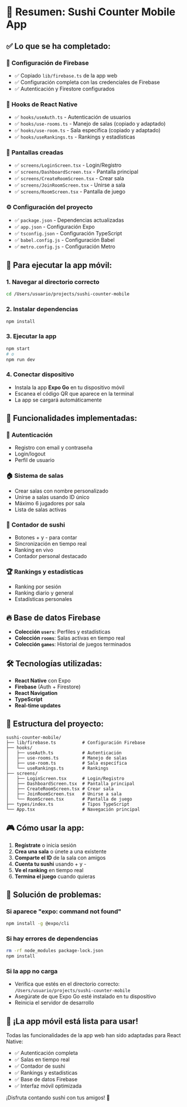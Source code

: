 # 🍣 Resumen: Sushi Counter Mobile App

## ✅ Lo que se ha completado:

### 🔧 **Configuración de Firebase**
- ✅ Copiado `lib/firebase.ts` de la app web
- ✅ Configuración completa con las credenciales de Firebase
- ✅ Autenticación y Firestore configurados

### 🎣 **Hooks de React Native**
- ✅ `hooks/useAuth.ts` - Autenticación de usuarios
- ✅ `hooks/use-rooms.ts` - Manejo de salas (copiado y adaptado)
- ✅ `hooks/use-room.ts` - Sala específica (copiado y adaptado)
- ✅ `hooks/useRankings.ts` - Rankings y estadísticas

### 📱 **Pantallas creadas**
- ✅ `screens/LoginScreen.tsx` - Login/Registro
- ✅ `screens/DashboardScreen.tsx` - Pantalla principal
- ✅ `screens/CreateRoomScreen.tsx` - Crear sala
- ✅ `screens/JoinRoomScreen.tsx` - Unirse a sala
- ✅ `screens/RoomScreen.tsx` - Pantalla de juego

### ⚙️ **Configuración del proyecto**
- ✅ `package.json` - Dependencias actualizadas
- ✅ `app.json` - Configuración Expo
- ✅ `tsconfig.json` - Configuración TypeScript
- ✅ `babel.config.js` - Configuración Babel
- ✅ `metro.config.js` - Configuración Metro

## 🚀 **Para ejecutar la app móvil:**

### 1. **Navegar al directorio correcto**
```bash
cd /Users/usuario/projects/sushi-counter-mobile
```

### 2. **Instalar dependencias**
```bash
npm install
```

### 3. **Ejecutar la app**
```bash
npm start
# o
npm run dev
```

### 4. **Conectar dispositivo**
- Instala la app **Expo Go** en tu dispositivo móvil
- Escanea el código QR que aparece en la terminal
- La app se cargará automáticamente

## 📱 **Funcionalidades implementadas:**

### 🔐 **Autenticación**
- Registro con email y contraseña
- Login/logout
- Perfil de usuario

### 🏠 **Sistema de salas**
- Crear salas con nombre personalizado
- Unirse a salas usando ID único
- Máximo 6 jugadores por sala
- Lista de salas activas

### 🍣 **Contador de sushi**
- Botones + y - para contar
- Sincronización en tiempo real
- Ranking en vivo
- Contador personal destacado

### 🏆 **Rankings y estadísticas**
- Ranking por sesión
- Ranking diario y general
- Estadísticas personales

## 🔥 **Base de datos Firebase**
- **Colección `users`**: Perfiles y estadísticas
- **Colección `rooms`**: Salas activas en tiempo real
- **Colección `games`**: Historial de juegos terminados

## 🛠️ **Tecnologías utilizadas:**
- **React Native** con Expo
- **Firebase** (Auth + Firestore)
- **React Navigation**
- **TypeScript**
- **Real-time updates**

## 📁 **Estructura del proyecto:**
```
sushi-counter-mobile/
├── lib/firebase.ts          # Configuración Firebase
├── hooks/
│   ├── useAuth.ts           # Autenticación
│   ├── use-rooms.ts         # Manejo de salas
│   ├── use-room.ts          # Sala específica
│   └── useRankings.ts       # Rankings
├── screens/
│   ├── LoginScreen.tsx      # Login/Registro
│   ├── DashboardScreen.tsx  # Pantalla principal
│   ├── CreateRoomScreen.tsx # Crear sala
│   ├── JoinRoomScreen.tsx   # Unirse a sala
│   └── RoomScreen.tsx       # Pantalla de juego
├── types/index.ts           # Tipos TypeScript
└── App.tsx                  # Navegación principal
```

## 🎮 **Cómo usar la app:**

1. **Regístrate** o inicia sesión
2. **Crea una sala** o únete a una existente
3. **Comparte el ID** de la sala con amigos
4. **Cuenta tu sushi** usando + y -
5. **Ve el ranking** en tiempo real
6. **Termina el juego** cuando quieras

## 🔧 **Solución de problemas:**

### Si aparece "expo: command not found"
```bash
npm install -g @expo/cli
```

### Si hay errores de dependencias
```bash
rm -rf node_modules package-lock.json
npm install
```

### Si la app no carga
- Verifica que estés en el directorio correcto: `/Users/usuario/projects/sushi-counter-mobile`
- Asegúrate de que Expo Go esté instalado en tu dispositivo
- Reinicia el servidor de desarrollo

## 🎉 **¡La app móvil está lista para usar!**

Todas las funcionalidades de la app web han sido adaptadas para React Native:
- ✅ Autenticación completa
- ✅ Salas en tiempo real
- ✅ Contador de sushi
- ✅ Rankings y estadísticas
- ✅ Base de datos Firebase
- ✅ Interfaz móvil optimizada

¡Disfruta contando sushi con tus amigos! 🍣 